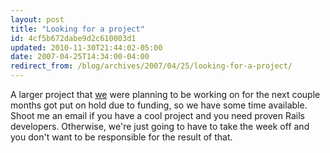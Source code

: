 ```yaml
---
layout: post
title: "Looking for a project"
id: 4cf5b672dabe9d2c610003d1
updated: 2010-11-30T21:44:02-05:00
date: 2007-04-25T14:34:00-04:00
redirect_from: /blog/archives/2007/04/25/looking-for-a-project/
---
```


A larger project that [we](http://collectiveidea.com) were planning to be working on for the next couple months got put on hold due to funding, so we have some time available. Shoot me an email if you have a cool project and you need proven Rails developers. Otherwise, we're just going to have to take the week off and you don't want to be responsible for the result of that.
